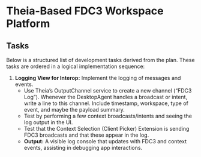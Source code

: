 # Theia-Based FDC3 Workspace Platform

## Tasks

Below is a structured list of development tasks derived from the plan. These tasks are ordered in a logical implementation sequence:

1.  **Logging View for Interop:** Implement the logging of messages and events.
    - Use Theia’s OutputChannel service to create a new channel (“FDC3 Log”). Whenever the DesktopAgent handles a broadcast or intent, write a line to this channel. Include timestamp, workspace, type of event, and maybe the payload summary.
    - Test by performing a few context broadcasts/intents and seeing the log output in the UI.
    - Test that the Context Selection (Client Picker) Extension is sending FDC3 broadcasts and that these appear in the log.
    - **Output:** A visible log console that updates with FDC3 and context events, assisting in debugging app interactions.
